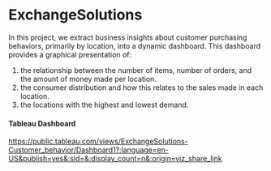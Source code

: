 # ExchangeSolutions

In this project, we extract business insights about customer purchasing behaviors, primarily by location, into a dynamic dashboard. This dashboard provides a graphical presentation of:
1. the relationship between the number of items, number of orders, and the amount of money made per location.
2. the consumer distribution and how this relates to the sales made in each location.
3. the locations with the highest and lowest demand.


#### Tableau Dashboard
https://public.tableau.com/views/ExchangeSolutions-Customer_behavior/Dashboard1?:language=en-US&publish=yes&:sid=&:display_count=n&:origin=viz_share_link
